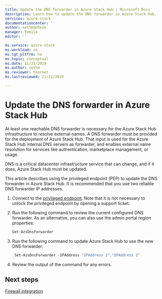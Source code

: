 ```yaml
---
title: Update the DNS forwarder in Azure Stack Hub | Microsoft Docs
description: Learn how to update the DNS forwarder in Azure Stack Hub.
services: azure-stack
documentationcenter: ''
author: sethmanheim
manager: femila
editor: ''

ms.service: azure-stack
ms.workload: na
ms.tgt_pltfrm: na
ms.topic: conceptual
ms.date: 11/21/2019
ms.author: sethm
ms.reviewer: thoroet
ms.lastreviewed: 11/21/2019

---
```


# Update the DNS forwarder in Azure Stack Hub

At least one reachable DNS forwarder is necessary for the Azure Stack Hub infrastructure to resolve external names. A DNS forwarder must be provided for the deployment of Azure Stack Hub. That input is used for the Azure Stack Hub internal DNS servers as forwarder, and enables external name resolution for services like authentication, marketplace management, or usage.

DNS is a critical datacenter infrastructure service that can change, and if it does, Azure Stack Hub must be updated.

This article describes using the privileged endpoint (PEP) to update the DNS forwarder in Azure Stack Hub. It is recommended that you use two reliable DNS
forwarder IP addresses.

1. Connect to the [privileged endpoint](azure-stack-privileged-endpoint.md). Note that it is not necessary to unlock the privileged endpoint by opening a support ticket.

2. Run the following command to review the current configured DNS forwarder. As an alternative, you can also use the admin portal region properties:

   ```powershell
   Get-AzsDnsForwarder
   ```

3. Run the following command to update Azure Stack Hub to use the new DNS forwarder:

   ```powershell
    Set-AzsDnsForwarder -IPAddress "IPAddress 1","IPAddress 2"
   ```

4. Review the output of the command for any errors.

## Next steps

[Firewall integration](azure-stack-firewall.md)
